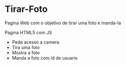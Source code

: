 # Tirar-Foto
Pagina Web com o objetivo de tirar uma foto e manda-la

Pagina HTML5 com JS
- Pede acesso a camera
- Tira uma foto
- Mostra a foto
- Manda a foto com id de usuario

